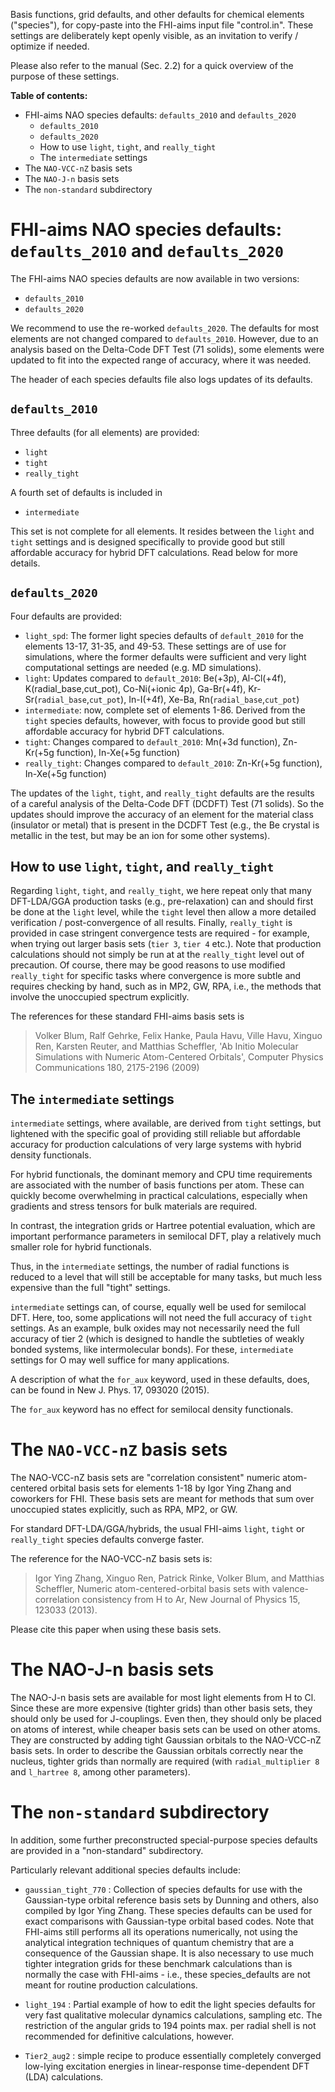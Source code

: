 Basis functions, grid defaults, and other defaults
for chemical elements ("species"), for copy-paste
into the FHI-aims input file "control.in". These 
settings are deliberately kept openly visible, as an
invitation to verify / optimize if needed.

Please also refer to the manual (Sec. 2.2) for a quick
overview of the purpose of these settings.

**Table of contents:**

* FHI-aims NAO species defaults: `defaults_2010` and `defaults_2020`
    - `defaults_2010`
    - `defaults_2020`
    - How to use `light`, `tight`, and `really_tight`
    - The `intermediate` settings
* The `NAO-VCC-nZ` basis sets
* The `NAO-J-n` basis sets
* The `non-standard` subdirectory


# FHI-aims NAO species defaults: `defaults_2010` and `defaults_2020`

The FHI-aims NAO species defaults are now available in
two versions:

- `defaults_2010`
- `defaults_2020`

We recommend to use the re-worked `defaults_2020`. The defaults for most
elements are not changed compared to `defaults_2010`. However, due to an 
analysis based on the Delta-Code DFT Test (71 solids), some elements were updated to 
fit into the expected range of accuracy, where it was needed.

The header of each species defaults file also logs updates of its defaults.

## `defaults_2010`

Three defaults (for all elements) are provided:

- `light` 
- `tight` 
- `really_tight` 

A fourth set of defaults is included in

- `intermediate`

This set is not complete for all elements. It resides between the
`light` and `tight` settings and is designed specifically to provide
good but still affordable accuracy for hybrid DFT calculations. Read below
for more details.

## `defaults_2020`

Four defaults are provided:

- `light_spd`: The former light species defaults of `default_2010` for the
    elements 13-17, 31-35, and 49-53. These settings are of use for simulations,
    where the former defaults were sufficient and very light computational settings 
    are needed (e.g. MD simulations).
- `light`: Updates compared to `default_2010`: 
    Be(+3p), Al-Cl(+4f), K(radial_base,cut_pot), Co-Ni(+ionic 4p), Ga-Br(+4f), 
    Kr-Sr(`radial_base`,`cut_pot`), In-I(+4f), Xe-Ba, Rn(`radial_base`,`cut_pot`)
- `intermediate`: now, complete set of elements 1-86. Derived from the `tight` 
    species defaults, however, with focus to provide good but still affordable 
    accuracy for hybrid DFT calculations.
- `tight`: Changes compared to `default_2010`: 
    Mn(+3d function), Zn-Kr(+5g function), In-Xe(+5g function)
- `really_tight`: Changes compared to `default_2010`: 
    Zn-Kr(+5g function), In-Xe(+5g function) 

The updates of the `light`, `tight`, and `really_tight` defaults are the results of 
a careful analysis of the Delta-Code DFT (DCDFT) Test (71 solids). So the updates should
improve the accuracy of an element for the material class (insulator or metal) 
that is present in the DCDFT Test (e.g., the Be crystal is metallic in the test, but may
be an ion for some other systems).


## How to use `light`, `tight`, and `really_tight`

Regarding `light`, `tight`, and `really_tight`, we here repeat 
only that many DFT-LDA/GGA production tasks (e.g.,
pre-relaxation) can and should first be done at the
`light` level, while the `tight` level then allow a
more detailed verification / post-convergence of
all results. Finally, `really_tight` is provided in
case stringent convergence tests are required - for
example, when trying out larger basis sets (`tier 3`, 
`tier 4` etc.). Note that production
calculations should not simply be run at at the
`really_tight` level out of precaution. Of course,
there may be good reasons to use modified
`really_tight` for specific tasks where convergence is
more subtle and requires checking by hand, such as
in MP2, GW, RPA, i.e., the methods that involve the
unoccupied spectrum explicitly.

The references for these standard FHI-aims basis sets is

> Volker Blum, Ralf Gehrke, Felix Hanke, Paula Havu,
> Ville Havu, Xinguo Ren, Karsten Reuter, and Matthias Scheffler,
> 'Ab Initio Molecular Simulations with Numeric Atom-Centered Orbitals',
> Computer Physics Communications 180, 2175-2196 (2009)

## The `intermediate` settings

`intermediate` settings, where available, are derived from `tight`
settings, but lightened with the specific goal of providing still
reliable but affordable accuracy for production calculations of very
large systems with hybrid density functionals.

For hybrid functionals, the dominant memory and CPU time requirements
are associated with the number of basis functions per atom. These can
quickly become overwhelming in practical calculations, especially when
gradients and stress tensors for bulk materials are required.

In contrast, the integration grids or Hartree potential evaluation,
which are important performance parameters in semilocal DFT, play a
relatively much smaller role for hybrid functionals.

Thus, in the `intermediate` settings, the number of radial functions
is reduced to a level that will still be acceptable for many tasks,
but much less expensive than the full "tight" settings. 

`intermediate` settings can, of course, equally well be used for
semilocal DFT. Here, too, some applications will not need the full
accuracy of `tight` settings. As an example, bulk oxides may not
necessarily need the full accuracy of tier 2 (which is designed to
handle the subtleties of weakly bonded systems, like intermolecular
bonds). For these, `intermediate` settings for O may well suffice for
many applications.

A description of what the `for_aux` keyword, used in these defaults,
does, can be found in New J. Phys. 17, 093020 (2015). 

The `for_aux` keyword has no effect for semilocal density functionals.


# The `NAO-VCC-nZ` basis sets 

The NAO-VCC-nZ basis sets are "correlation consistent" numeric
atom-centered orbital basis sets for elements 1-18 by
Igor Ying Zhang and coworkers for FHI. These basis sets are meant for
methods that sum over unoccupied states explicitly, such as RPA, MP2,
or GW. 

For standard DFT-LDA/GGA/hybrids, the usual FHI-aims `light`, `tight`
or `really_tight` species defaults converge faster.

The reference for the NAO-VCC-nZ basis sets is:

> Igor Ying Zhang, Xinguo Ren, Patrick Rinke, Volker Blum, and 
> Matthias Scheffler, Numeric atom-centered-orbital basis sets 
> with valence-correlation consistency from H to Ar, 
> New Journal of Physics 15, 123033 (2013).

Please cite this paper when using these basis sets.


# The NAO-J-n basis sets 

The NAO-J-n basis sets are available for most light elements from H to
Cl. Since these are more expensive (tighter grids) than other basis
sets, they should only be used for J-couplings. Even then, they should
only be placed on atoms of interest, while cheaper basis sets can be
used on other atoms. They are constructed by adding tight Gaussian
orbitals to the NAO-VCC-nZ basis sets. In order to describe the
Gaussian orbitals correctly near the nucleus, tighter grids than
normally are required (with `radial_multiplier 8` and `l_hartree 8`, among
other parameters).


# The `non-standard` subdirectory 

In addition, some further preconstructed
special-purpose species defaults are provided in a
"non-standard" subdirectory. 

Particularly relevant additional species defaults include:

* `gaussian_tight_770` : Collection of species defaults for use 
               with the Gaussian-type orbital reference basis sets
               by Dunning and others, also compiled by Igor Ying Zhang.
               These species defaults can be
               used for exact comparisons with Gaussian-type orbital
               based codes. Note that FHI-aims still performs all
               its operations numerically, not using the analytical
               integration techniques of quantum chemistry that are
               a consequence of the Gaussian shape. It is also
               necessary to use much tighter integration grids for
               these benchmark calculations than is normally the
               case with FHI-aims - i.e., these species_defaults are not
               meant for routine production calculations.

* `light_194` :  Partial example of how to edit the light species defaults for
               very fast qualitative molecular dynamics calculations, sampling
               etc. The restriction of the angular grids to 194 points max.
               per radial shell is not recommended for definitive calculations,
               however.

* `Tier2_aug2` : simple recipe to produce essentially completely
               converged low-lying excitation energies in
               linear-response time-dependent DFT (LDA) calculations. 



